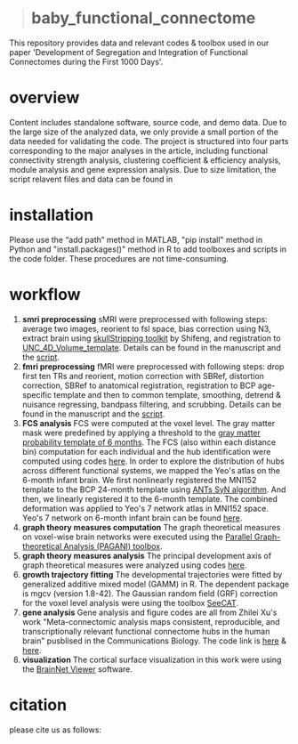 > # baby_functional_connectome
This repository provides data and relevant codes & toolbox used in our paper 'Development of Segregation and Integration of Functional Connectomes during the First 1000 Days'.
# overview
Content includes standalone software, source code, and demo data. Due to the large size of the analyzed data, we only provide a small portion of the data needed for validating the code. The project is structured into four parts corresponding to the major analyses in the article, including functional connectivity strength analysis, clustering coefficient & efficiency analysis, module analysis and gene expression analysis. Due to size limitation, the script relavent files and data can be found in 
# installation
Please use the “add path” method in MATLAB, "pip install" method in Python and "install.packages()" method in R to add toolboxes and scripts in the code folder. These procedures are not time-consuming.
# workflow
1. **smri preprocessing** sMRI were preprocessed with following steps: average two images, reorient to fsl space, bias correction using N3, extract brain using [skullStripping toolkit](https://www.nitrc.org/projects/skulltoolkit) by Shifeng, and registration to [UNC_4D_Volume_template](https://www.nitrc.org/projects/uncbcp_4d_atlas/). Details can be found in the manuscript and the [script](https://github.com/QionglingLi/baby_functional_connectome/blob/main/code/sMRI_Preprocessing.sh).
2. **fmri preprocessing** fMRI were preprocessed with following steps: drop first ten TRs and reorient, motion correction with SBRef, distortion correction, SBRef to anatomical registration, registration to BCP age-specific template and then to common template, smoothing, detrend & nuisance regressing, bandpass filtering, and scrubbing. Details can be found in the manuscript and the [script](https://github.com/QionglingLi/baby_functional_connectome/blob/main/code/fMRI_Preprocessing.sh).    
3. **FCS analysis** FCS were computed at the voxel level. The gray matter mask were predefined by applying a threshold to the [gray matter probability template of 6 months](https://github.com/QionglingLi/baby_functional_connectome/blob/main/data/BCP-06M-GM_2mm.nii.gz). The FCS (also within each distance bin) computation for each individual and the hub identification were computed using codes [here](https://github.com/QionglingLi/baby_functional_connectome/blob/main/code/1_FCS%20analysis.m). In order to explore the distribution of hubs across different functional systems, we mapped the Yeo's atlas on the 6-month infant brain. We first nonlinearly registered the MNI152 template to the BCP 24-month template using [ANTs SyN algorithm](https://github.com/ANTsX/ANTs). And then, we linearly registered it to the 6-month template. The combined deformation was applied to Yeo's 7 network atlas in MNI152 space. Yeo's 7 network on 6-month infant brain can be found [here](https://github.com/QionglingLi/baby_functional_connectome/blob/main/data/Yeo2011_7Networks_MNI152_FreeSurferConformed1mm_LiberalMask_BCP24_to_BCP06_2mm.nii.gz).
5. **graph theory measures computation** The graph theoretical measures on voxel-wise brain networks were executed using the [Parallel Graph-theoretical Analysis (PAGANI) toolbox](https://www.nitrc.org/projects/pagani_toolkit/).
6. **graph theory measures analysis** The principal development axis of graph theoretical measures were analyzed using codes [here](https://github.com/QionglingLi/baby_functional_connectome/blob/main/code/2_GraphTheory_Analysis.m).
7. **growth trajectory fitting** The developmental trajectories were fitted by generalized additive mixed model (GAMM) in R. The dependent package is mgcv (version 1.8-42). The Gaussian random field (GRF) correction for the voxel level analysis were using the toolbox [SeeCAT](https://www.nitrc.org/projects/seecat/). 
8. **gene analysis** Gene analysis and figure codes are all from Zhilei Xu's work "Meta-connectomic analysis maps consistent, reproducible, and transcriptionally relevant functional connectome hubs in the human brain" pusblised in the Communications Biology.
The code link is [here](https://github.com/zhileixu/FunctionalConnectomeHubs/tree/main/Figure6/Figure6a) & [here](https://github.com/zhileixu/FunctionalConnectomeHubs/tree/main/Figure6/Figure6b).
9. **visualization** The cortical surface visualization in this work were using the [BrainNet Viewer](http://www.nitrc.org/projects/bnv/) software.
   
# citation
please cite us as follows:
